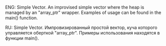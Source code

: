 ENG:
Simple Vector.
An improvised simple vector where the heap is managed by an "array_ptr" wrapper.
Examples of usage can be found in the main() function.

RU:
Simple Vector.
Импровизированный простой вектор, куча которого управляется оберткой "array_ptr".
Примеры использования находятся в функции main().
